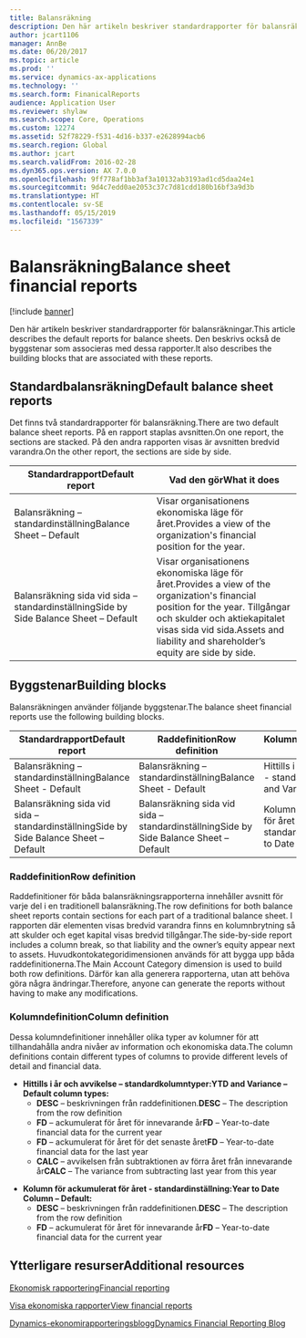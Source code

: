 ```yaml
---
title: Balansräkning
description: Den här artikeln beskriver standardrapporter för balansräkningar. Den beskrivs också de byggstenar som associeras med dessa rapporter.
author: jcart1106
manager: AnnBe
ms.date: 06/20/2017
ms.topic: article
ms.prod: ''
ms.service: dynamics-ax-applications
ms.technology: ''
ms.search.form: FinanicalReports
audience: Application User
ms.reviewer: shylaw
ms.search.scope: Core, Operations
ms.custom: 12274
ms.assetid: 52f78229-f531-4d16-b337-e2628994acb6
ms.search.region: Global
ms.author: jcart
ms.search.validFrom: 2016-02-28
ms.dyn365.ops.version: AX 7.0.0
ms.openlocfilehash: 9ff778af1bb3af3a10132ab3193ad1cd5daa24e1
ms.sourcegitcommit: 9d4c7edd0ae2053c37c7d81cdd180b16bf3a9d3b
ms.translationtype: HT
ms.contentlocale: sv-SE
ms.lasthandoff: 05/15/2019
ms.locfileid: "1567339"
---
```

# <a name="balance-sheet-financial-reports"></a><span data-ttu-id="1e18e-104">Balansräkning</span><span class="sxs-lookup"><span data-stu-id="1e18e-104">Balance sheet financial reports</span></span>

[!include [banner](../includes/banner.md)]

<span data-ttu-id="1e18e-105">Den här artikeln beskriver standardrapporter för balansräkningar.</span><span class="sxs-lookup"><span data-stu-id="1e18e-105">This article describes the default reports for balance sheets.</span></span> <span data-ttu-id="1e18e-106">Den beskrivs också de byggstenar som associeras med dessa rapporter.</span><span class="sxs-lookup"><span data-stu-id="1e18e-106">It also describes the building blocks that are associated with these reports.</span></span> 

<a name="default-balance-sheet-reports"></a><span data-ttu-id="1e18e-107">Standardbalansräkning</span><span class="sxs-lookup"><span data-stu-id="1e18e-107">Default balance sheet reports</span></span>
-----------------------------

<span data-ttu-id="1e18e-108">Det finns två standardrapporter för balansräkning.</span><span class="sxs-lookup"><span data-stu-id="1e18e-108">There are two default balance sheet reports.</span></span> <span data-ttu-id="1e18e-109">På en rapport staplas avsnitten.</span><span class="sxs-lookup"><span data-stu-id="1e18e-109">On one report, the sections are stacked.</span></span> <span data-ttu-id="1e18e-110">På den andra rapporten visas är avsnitten bredvid varandra.</span><span class="sxs-lookup"><span data-stu-id="1e18e-110">On the other report, the sections are side by side.</span></span>

| <span data-ttu-id="1e18e-111">Standardrapport</span><span class="sxs-lookup"><span data-stu-id="1e18e-111">Default report</span></span>                       | <span data-ttu-id="1e18e-112">Vad den gör</span><span class="sxs-lookup"><span data-stu-id="1e18e-112">What it does</span></span>                                                                                                                           |
|--------------------------------------|----------------------------------------------------------------------------------------------------------------------------------------|
| <span data-ttu-id="1e18e-113">Balansräkning – standardinställning</span><span class="sxs-lookup"><span data-stu-id="1e18e-113">Balance Sheet – Default</span></span>              | <span data-ttu-id="1e18e-114">Visar organisationens ekonomiska läge för året.</span><span class="sxs-lookup"><span data-stu-id="1e18e-114">Provides a view of the organization's financial position for the year.</span></span>                                                                 |
| <span data-ttu-id="1e18e-115">Balansräkning sida vid sida – standardinställning</span><span class="sxs-lookup"><span data-stu-id="1e18e-115">Side by Side Balance Sheet – Default</span></span> | <span data-ttu-id="1e18e-116">Visar organisationens ekonomiska läge för året.</span><span class="sxs-lookup"><span data-stu-id="1e18e-116">Provides a view of the organization's financial position for the year.</span></span> <span data-ttu-id="1e18e-117">Tillgångar och skulder och aktiekapitalet visas sida vid sida.</span><span class="sxs-lookup"><span data-stu-id="1e18e-117">Assets and liability and shareholder’s equity are side by side.</span></span> |

## <a name="building-blocks"></a><span data-ttu-id="1e18e-118">Byggstenar</span><span class="sxs-lookup"><span data-stu-id="1e18e-118">Building blocks</span></span>
<span data-ttu-id="1e18e-119">Balansräkningen använder följande byggstenar.</span><span class="sxs-lookup"><span data-stu-id="1e18e-119">The balance sheet financial reports use the following building blocks.</span></span>

| <span data-ttu-id="1e18e-120">Standardrapport</span><span class="sxs-lookup"><span data-stu-id="1e18e-120">Default report</span></span>                       | <span data-ttu-id="1e18e-121">Raddefinition</span><span class="sxs-lookup"><span data-stu-id="1e18e-121">Row definition</span></span>                       | <span data-ttu-id="1e18e-122">Kolumndefinition</span><span class="sxs-lookup"><span data-stu-id="1e18e-122">Column definition</span></span>             |
|--------------------------------------|--------------------------------------|-------------------------------|
| <span data-ttu-id="1e18e-123">Balansräkning – standardinställning</span><span class="sxs-lookup"><span data-stu-id="1e18e-123">Balance Sheet - Default</span></span>              | <span data-ttu-id="1e18e-124">Balansräkning – standardinställning</span><span class="sxs-lookup"><span data-stu-id="1e18e-124">Balance Sheet - Default</span></span>              | <span data-ttu-id="1e18e-125">Hittills i år och avvikelse - standardinställning</span><span class="sxs-lookup"><span data-stu-id="1e18e-125">YTD and Variance - Default</span></span>    |
| <span data-ttu-id="1e18e-126">Balansräkning sida vid sida – standardinställning</span><span class="sxs-lookup"><span data-stu-id="1e18e-126">Side by Side Balance Sheet – Default</span></span> | <span data-ttu-id="1e18e-127">Balansräkning sida vid sida – standardinställning</span><span class="sxs-lookup"><span data-stu-id="1e18e-127">Side by Side Balance Sheet – Default</span></span> | <span data-ttu-id="1e18e-128">Kolumn för ackumulerat för året - standardinställning</span><span class="sxs-lookup"><span data-stu-id="1e18e-128">Year to Date Column - Default</span></span> |

### <a name="row-definition"></a><span data-ttu-id="1e18e-129">Raddefinition</span><span class="sxs-lookup"><span data-stu-id="1e18e-129">Row definition</span></span>

<span data-ttu-id="1e18e-130">Raddefinitioner för båda balansräkningsrapporterna innehåller avsnitt för varje del i en traditionell balansräkning.</span><span class="sxs-lookup"><span data-stu-id="1e18e-130">The row definitions for both balance sheet reports contain sections for each part of a traditional balance sheet.</span></span> <span data-ttu-id="1e18e-131">I rapporten där elementen visas bredvid varandra finns en kolumnbrytning så att skulder och eget kapital visas bredvid tillgångar.</span><span class="sxs-lookup"><span data-stu-id="1e18e-131">The side-by-side report includes a column break, so that liability and the owner’s equity appear next to assets.</span></span> <span data-ttu-id="1e18e-132">Huvudkontokategoridimensionen används för att bygga upp båda raddefinitionerna.</span><span class="sxs-lookup"><span data-stu-id="1e18e-132">The Main Account Category dimension is used to build both row definitions.</span></span> <span data-ttu-id="1e18e-133">Därför kan alla generera rapporterna, utan att behöva göra några ändringar.</span><span class="sxs-lookup"><span data-stu-id="1e18e-133">Therefore, anyone can generate the reports without having to make any modifications.</span></span>

### <a name="column-definition"></a><span data-ttu-id="1e18e-134">Kolumndefinition</span><span class="sxs-lookup"><span data-stu-id="1e18e-134">Column definition</span></span>

<span data-ttu-id="1e18e-135">Dessa kolumndefinitioner innehåller olika typer av kolumner för att tillhandahålla andra nivåer av information och ekonomiska data.</span><span class="sxs-lookup"><span data-stu-id="1e18e-135">The column definitions contain different types of columns to provide different levels of detail and financial data.</span></span>

-   <span data-ttu-id="1e18e-136">**Hittills i år och avvikelse – standardkolumntyper:**</span><span class="sxs-lookup"><span data-stu-id="1e18e-136">**YTD and Variance – Default column types:**</span></span>
    -   <span data-ttu-id="1e18e-137">**DESC** – beskrivningen från raddefinitionen.</span><span class="sxs-lookup"><span data-stu-id="1e18e-137">**DESC** – The description from the row definition</span></span>
    -   <span data-ttu-id="1e18e-138">**FD** – ackumulerat för året för innevarande år</span><span class="sxs-lookup"><span data-stu-id="1e18e-138">**FD** – Year-to-date financial data for the current year</span></span>
    -   <span data-ttu-id="1e18e-139">**FD** – ackumulerat för året för det senaste året</span><span class="sxs-lookup"><span data-stu-id="1e18e-139">**FD** – Year-to-date financial data for the last year</span></span>
    -   <span data-ttu-id="1e18e-140">**CALC** – avvikelsen från subtraktionen av förra året från innevarande år</span><span class="sxs-lookup"><span data-stu-id="1e18e-140">**CALC** – The variance from subtracting last year from this year</span></span>

<!-- -->

-   <span data-ttu-id="1e18e-141">**Kolumn för ackumulerat för året - standardinställning:**</span><span class="sxs-lookup"><span data-stu-id="1e18e-141">**Year to Date Column – Default:**</span></span>
    -   <span data-ttu-id="1e18e-142">**DESC** – beskrivningen från raddefinitionen.</span><span class="sxs-lookup"><span data-stu-id="1e18e-142">**DESC** – The description from the row definition</span></span>
    -   <span data-ttu-id="1e18e-143">**FD** – ackumulerat för året för innevarande år</span><span class="sxs-lookup"><span data-stu-id="1e18e-143">**FD** – Year-to-date financial data for the current year</span></span>



<a name="additional-resources"></a><span data-ttu-id="1e18e-144">Ytterligare resurser</span><span class="sxs-lookup"><span data-stu-id="1e18e-144">Additional resources</span></span>
--------

[<span data-ttu-id="1e18e-145">Ekonomisk rapportering</span><span class="sxs-lookup"><span data-stu-id="1e18e-145">Financial reporting</span></span>](financial-reporting-getting-started.md)

[<span data-ttu-id="1e18e-146">Visa ekonomiska rapporter</span><span class="sxs-lookup"><span data-stu-id="1e18e-146">View financial reports</span></span>](view-financial-reports.md)

[<span data-ttu-id="1e18e-147">Dynamics-ekonomirapporteringsblogg</span><span class="sxs-lookup"><span data-stu-id="1e18e-147">Dynamics Financial Reporting Blog</span></span>](http://blogs.msdn.com/b/dynamics_financial_reporting/)



